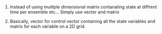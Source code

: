 1. Instead of using muitlple dimensional matrix contanating state at diffrent time per ensemble etc… Simply use vector and matrix

2. Basically, vector for control vector containing all the state variables and matrix for each variable on a 2D grid. 